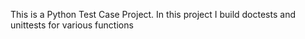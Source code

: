 This is a Python Test Case Project. In this project I build doctests and unittests for various functions
